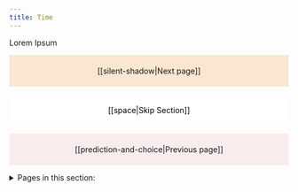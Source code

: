 ```yaml
---
title: Time
---
```

Lorem Ipsum

<p style="text-align: center; background-color: #fae6d1; padding: 20px">[[silent-shadow|Next page]]</p>
<p style="text-align: center; color: black; background-color: white; padding: 20px">[[space|Skip Section]]</p>
<p style="text-align: center; background-color: #f9ecec; padding: 20px">[[prediction-and-choice|Previous page]]</p>
<details>
<summary>Pages in this section:</summary>

[[past]]
- [[present]]
- [[future]]
- [[dennis-lindley-quote]]

</details>